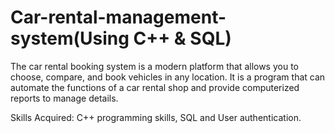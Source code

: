 # Car-rental-management-system(Using C++ & SQL)
The car rental booking system is a modern platform that allows you to choose, compare, and book vehicles in
any location. It is a program that can automate the functions of a car rental shop and provide computerized
reports to manage details.

Skills Acquired: C++ programming skills, SQL and User authentication.
